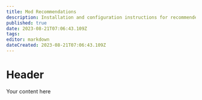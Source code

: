 ```yaml
---
title: Mod Recommendations
description: Installation and configuration instructions for recommended mods.
published: true
date: 2023-08-21T07:06:43.109Z
tags: 
editor: markdown
dateCreated: 2023-08-21T07:06:43.109Z
---
```


# Header
Your content here
